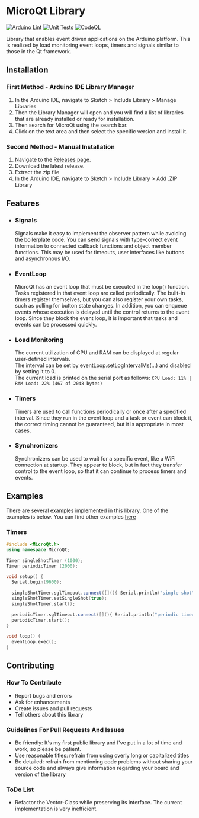# MicroQt Library 
[![Arduino Lint](https://github.com/juliusbaechle/MicroQt/actions/workflows/arduino_lint.yml/badge.svg)](https://github.com/juliusbaechle/MicroQt/actions/workflows/arduino_lint.yml)
[![Unit Tests](https://github.com/juliusbaechle/MicroQt/actions/workflows/unit_tests.yml/badge.svg)](https://github.com/juliusbaechle/MicroQt/actions/workflows/unit_tests.yml)
[![CodeQL](https://github.com/juliusbaechle/MicroQt/actions/workflows/codeql.yml/badge.svg)](https://github.com/juliusbaechle/MicroQt/actions/workflows/codeql.yml)

Library that enables event driven applications on the Arduino platform. 
This is realized by load monitoring event loops, timers and signals similar to those in the Qt framework.

## Installation
### First Method - Arduino IDE Library Manager
1. In the Arduino IDE, navigate to Sketch > Include Library > Manage Libraries
2. Then the Library Manager will open and you will find a list of libraries that are already installed or ready for installation.
3. Then search for MicroQt using the search bar.
4. Click on the text area and then select the specific version and install it. 

### Second Method - Manual Installation
1. Navigate to the [Releases page](https://github.com/juliusbaechle/MicroQt/releases).
2. Download the latest release.
3. Extract the zip file
4. In the Arduino IDE, navigate to Sketch > Include Library > Add .ZIP Library

## Features
- ### Signals
  Signals make it easy to implement the observer pattern while avoiding the boilerplate code. 
  You can send signals with type-correct event information to connected callback functions and object member functions.
  This may be used for timeouts, user interfaces like buttons and asynchronous I/O.

- ### EventLoop
  MicroQt has an event loop that must be executed in the loop() function.
  Tasks registered in that event loop are called periodically. The built-in timers register 
  themselves, but you can also register your own tasks, such as polling for button state changes.
  In addition, you can enqueue events whose execution is delayed until the control returns to the event loop.
  Since they block the event loop, it is important that tasks and events can be processed quickly.
  
- ### Load Monitoring
  The current utilization of CPU and RAM can be displayed at regular user-defined intervals.  
  The interval can be set by eventLoop.setLogIntervalMs(...) and disabled by setting it to 0.  
  The current load is printed on the serial port as follows: ``` CPU Load: 11% | RAM Load: 22% (467 of 2048 bytes) ```

- ### Timers
  Timers are used to call functions periodically or once after a specified interval. 
  Since they run in the event loop and a task or event can block it, 
  the correct timing cannot be guaranteed, but it is appropriate in most cases.
  
- ### Synchronizers
  Synchronizers can be used to wait for a specific event, like a WiFi connection at startup.
  They appear to block, but in fact they transfer control to the event loop, 
  so that it can continue to process timers and events.

## Examples
There are several examples implemented in this library. One of the examples is below.
You can find other examples [here](https://github.com/juliusbaechle/MicroQt/tree/master/examples)

### Timers
```Cpp
#include <MicroQt.h>
using namespace MicroQt;

Timer singleShotTimer (1000);
Timer periodicTimer (2000);

void setup() {
  Serial.begin(9600);

  singleShotTimer.sglTimeout.connect([](){ Serial.println("single shot"); });
  singleShotTimer.setSingleShot(true);
  singleShotTimer.start();

  periodicTimer.sglTimeout.connect([](){ Serial.println("periodic timeout"); });
  periodicTimer.start();
}

void loop() {
  eventLoop.exec();
}
```

## Contributing

### How To Contribute 
- Report bugs and errors
- Ask for enhancements
- Create issues and pull requests
- Tell others about this library

### Guidelines For Pull Requests And Issues 
 - Be friendly: It's my first public library and I've put in a lot of time and work, so please be patient.
 - Use reasonable titles: refrain from using overly long or capitalized titles
 - Be detailed: refrain from mentioning code problems without sharing your source code 
   and always give information regarding your board and version of the library

### ToDo List
- Refactor the Vector-Class while preserving its interface. The current implementation is very inefficient.
